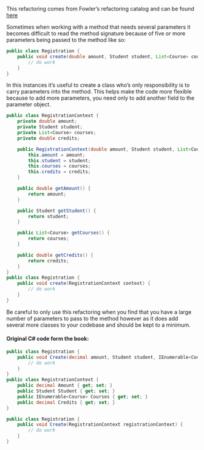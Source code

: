 This refactoring comes from Fowler’s refactoring catalog and can be found [here](http://refactoring.com/catalog/introduceParameterObject.html)

Sometimes when working with a method that needs several parameters it becomes difficult to read the method signature because of five or more parameters being passed to the method like so:

```Java
public class Registration {
	public void create(double amount, Student student, List<Course> courses, double credits) {
		// do work
	}
}
```

In this instances it’s useful to create a class who’s only responsibility is to carry parameters into the method. 
This helps make the code more flexible because to add more parameters, you need only to add another field to the parameter object.

```Java
public class RegistrationContext {
	private double amount;
	private Student student;
	private List<Course> courses;
	private double credits;

	public RegistrationContext(double amount, Student student, List<Course> courses, double credits) {
		this.amount = amount;
		this.student = student;
		this.courses = courses;
		this.credits = credits;
	}

	public double getAmount() {
		return amount;
	}

	public Student getStudent() {
		return student;
	}

	public List<Course> getCourses() {
		return courses;
	}

	public double getCredits() {
		return credits;
	}
}
public class Registration {
	public void create(RegistrationContext context) {
		// do work
	}
}
```

Be careful to only use this refactoring when you find that you have a large number of parameters to pass to the method however as it does add several more classes to your codebase and should be kept to a minimum.

#### Original C# code form the book:
```cs
public class Registration {
	public void Create(decimal amount, Student student, IEnumerable<Course> courses, decimal credits) {
		// do work
	}
}
public class RegistrationContext {
	public decimal Amount { get; set; }
	public Student Student { get; set; }
	public IEnumerable<Course> Courses { get; set; }
	public decimal Credits { get; set; }
}

public class Registration {
	public void Create(RegistrationContext registrationContext) {
		// do work
	}
}
```